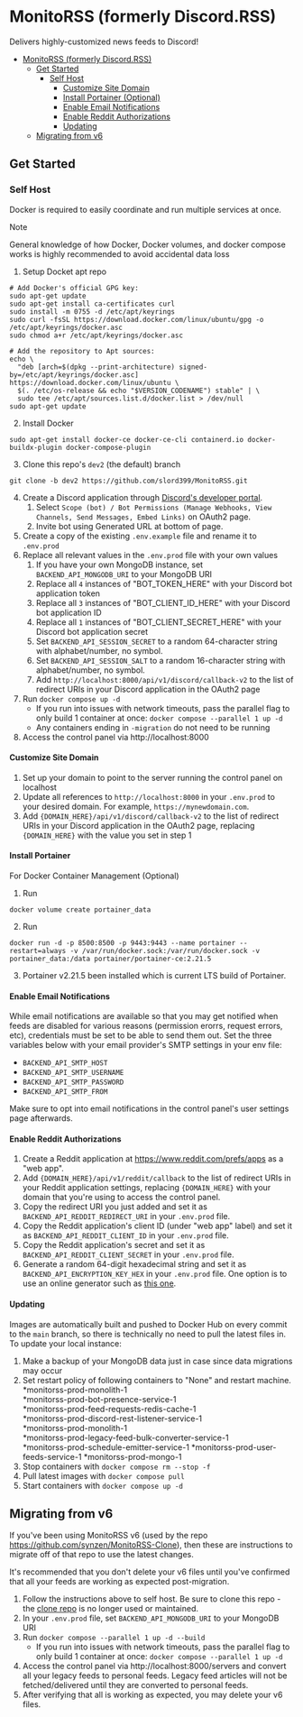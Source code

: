 # MonitoRSS (formerly Discord.RSS)

Delivers highly-customized news feeds to Discord!

- [MonitoRSS (formerly Discord.RSS)](#monitorss-formerly-discordrss)
  - [Get Started](#get-started)
    - [Self Host](#self-host)
      - [Customize Site Domain](#customize-site-domain)
      - [Install Portainer (Optional)](#install-portainer)
      - [Enable Email Notifications](#enable-email-notifications)
      - [Enable Reddit Authorizations](#enable-reddit-authorizations)
      - [Updating](#updating)
  - [Migrating from v6](#migrating-from-v6)


## Get Started
### Self Host

Docker is required to easily coordinate and run multiple services at once.

> [!NOTE]  
>  General knowledge of how Docker, Docker volumes, and docker compose works is highly recommended to avoid accidental data loss

1. Setup Docket apt repo
```
# Add Docker's official GPG key:
sudo apt-get update
sudo apt-get install ca-certificates curl
sudo install -m 0755 -d /etc/apt/keyrings
sudo curl -fsSL https://download.docker.com/linux/ubuntu/gpg -o /etc/apt/keyrings/docker.asc
sudo chmod a+r /etc/apt/keyrings/docker.asc

# Add the repository to Apt sources:
echo \
  "deb [arch=$(dpkg --print-architecture) signed-by=/etc/apt/keyrings/docker.asc] https://download.docker.com/linux/ubuntu \
  $(. /etc/os-release && echo "$VERSION_CODENAME") stable" | \
  sudo tee /etc/apt/sources.list.d/docker.list > /dev/null
sudo apt-get update
```
2. Install Docker
```
sudo apt-get install docker-ce docker-ce-cli containerd.io docker-buildx-plugin docker-compose-plugin
```
3. Clone this repo's `dev2` (the default) branch
```
git clone -b dev2 https://github.com/slord399/MonitoRSS.git
```
4. Create a Discord application through [Discord's developer portal](https://discord.com/developers/applications).
    1. Select `Scope (bot) / Bot Permissions (Manage Webhooks, View Channels, Send Messages, Embed Links)` on OAuth2 page.
    2. Invite bot using Generated URL at bottom of page.
5. Create a copy of the existing `.env.example` file and rename it to `.env.prod`
6. Replace all relevant values in the `.env.prod` file with your own values
   1. If you have your own MongoDB instance, set `BACKEND_API_MONGODB_URI` to your MongoDB URI
   2. Replace all `4` instances of "BOT_TOKEN_HERE" with your Discord bot application token
   3. Replace all `3` instances of "BOT_CLIENT_ID_HERE" with your Discord bot application ID
   4. Replace all `1` instances of "BOT_CLIENT_SECRET_HERE" with your Discord bot application secret
   5. Set `BACKEND_API_SESSION_SECRET` to a random 64-character string with alphabet/number, no symbol.
   6.  Set `BACKEND_API_SESSION_SALT` to a random 16-character string with alphabet/number, no symbol.
   7.  Add `http://localhost:8000/api/v1/discord/callback-v2` to the list of redirect URIs in your Discord application in the OAuth2 page
7.  Run `docker compose up -d`
    -  If you run into issues with network timeouts, pass the parallel flag to only build 1 container at once: `docker compose --parallel 1 up -d`
    -  Any containers ending in `-migration` do not need to be running
8.  Access the control panel via http://localhost:8000

#### Customize Site Domain

1. Set up your domain to point to the server running the control panel on localhost
2. Update all references to `http://localhost:8000` in your `.env.prod` to your desired domain. For example, `https://mynewdomain.com`.
3. Add `{DOMAIN_HERE}/api/v1/discord/callback-v2` to the list of redirect URIs in your Discord application in the OAuth2 page, replacing `{DOMAIN_HERE}` with the value you set in step 1

#### Install Portainer
For Docker Container Management (Optional)
1. Run
```
docker volume create portainer_data
```
2. Run
```
docker run -d -p 8500:8500 -p 9443:9443 --name portainer --restart=always -v /var/run/docker.sock:/var/run/docker.sock -v portainer_data:/data portainer/portainer-ce:2.21.5
```
3. Portainer v2.21.5 been installed which is current LTS build of Portainer.


#### Enable Email Notifications

While email notifications are available so that you may get notified when feeds are disabled for various reasons (permission erorrs, request errors, etc), credentials must be set to be able to send them out. Set the three variables below with your email provider's SMTP settings in your env file:

- `BACKEND_API_SMTP_HOST`
- `BACKEND_API_SMTP_USERNAME`
- `BACKEND_API_SMTP_PASSWORD`
- `BACKEND_API_SMTP_FROM`

Make sure to opt into email notifications in the control panel's user settings page afterwards.

#### Enable Reddit Authorizations

1. Create a Reddit application at https://www.reddit.com/prefs/apps as a "web app".
2. Add `{DOMAIN_HERE}/api/v1/reddit/callback` to the list of redirect URIs in your Reddit application settings, replacing `{DOMAIN_HERE}` with your domain that you're using to access the control panel.
3. Copy the redirect URI you just added and set it as `BACKEND_API_REDDIT_REDIRECT_URI` in your `.env.prod` file.
4. Copy the Reddit application's client ID (under "web app" label) and set it as `BACKEND_API_REDDIT_CLIENT_ID` in your `.env.prod` file.
5. Copy the Reddit application's secret and set it as `BACKEND_API_REDDIT_CLIENT_SECRET` in your `.env.prod` file.
6. Generate a random 64-digit hexadecimal string and set it as `BACKEND_API_ENCRYPTION_KEY_HEX` in your `.env.prod` file. One option is to use an online generator such as [this one](https://www.browserling.com/tools/random-hex).


#### Updating

Images are automatically built and pushed to Docker Hub on every commit to the `main` branch, so there is technically no need to pull the latest files in. To update your local instance:

1. Make a backup of your MongoDB data just in case since data migrations may occur
2. Set restart policy of following containers to "None" and restart machine.   
*monitorss-prod-monolith-1  
      *monitorss-prod-bot-presence-service-1  
      *monitorss-prod-feed-requests-redis-cache-1  
      *monitorss-prod-discord-rest-listener-service-1  
      *monitorss-prod-monolith-1  
      *monitorss-prod-legacy-feed-bulk-converter-service-1  
      *monitorss-prod-schedule-emitter-service-1
      *monitorss-prod-user-feeds-service-1
      *monitorss-prod-mongo-1
4. Stop containers with `docker compose rm --stop -f`
5. Pull latest images with `docker compose pull`
6. Start containers with `docker compose up -d`

## Migrating from v6

If you've been using MonitoRSS v6 (used by the repo https://github.com/synzen/MonitoRSS-Clone), then these are instructions to migrate off of that repo to use the latest changes.

It's recommended that you don't delete your v6 files until you've confirmed that all your feeds are working as expected post-migration.

1. Follow the instructions above to self host. Be sure to clone this repo - the [clone repo](https://github.com/synzen/MonitoRSS-Clone) is no longer used or maintained.
2. In your `.env.prod` file, set `BACKEND_API_MONGODB_URI` to your MongoDB URI
3. Run `docker compose --parallel 1 up -d --build`
    - If you run into issues with network timeouts, pass the parallel flag to only build 1 container at once: `docker compose --parallel 1 up -d`
5. Access the control panel via http://localhost:8000/servers and convert all your legacy feeds to personal feeds. Legacy feed articles will not be fetched/delivered until they are converted to personal feeds.
6. After verifying that all is working as expected, you may delete your v6 files.
